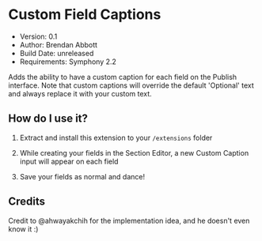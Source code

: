 # Custom Field Captions

* Version: 0.1
* Author: Brendan Abbott
* Build Date: unreleased
* Requirements: Symphony 2.2

Adds the ability to have a custom caption for each field on the Publish interface. Note that custom
captions will override the default 'Optional' text and always replace it with your custom text.

## How do I use it?

1. Extract and install this extension to your `/extensions` folder

2. While creating your fields in the Section Editor, a new Custom Caption input will appear on each field

3. Save your fields as normal and dance!
	
## Credits

Credit to @ahwayakchih for the implementation idea, and he doesn't even know it :)